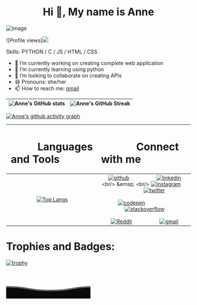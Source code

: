 <h1 align="center">Hi 👋, My name is Anne </h1>

![image](https://user-images.githubusercontent.com/96468875/209809533-045d99e4-c113-470a-b8c7-4868e47bc4bd.png)


![Profile views]![](https://komarev.com/ghpvc/?username=a11y-2824&color=ff69b4) 

Skills: PYTHON / C / JS / HTML / CSS

- 🔭 I’m currently working on creating complete web application 
- 🌱 I’m currently learning using python 
- 👯 I’m looking to collaborate on creating APIs 
- 😄 Pronouns: she/her 
- 📫 How to reach me: [gmail](wachana.anne@gmail.com)

| ![Anne's GitHub stats](https://github-readme-stats.vercel.app/api?username=a11y-2824&show_icons=true&theme=radical) | ![Anne's GitHub Streak](https://github-readme-streak-stats.herokuapp.com/?user=a11y-2824&theme=github) |
| :---: | :---: |


<!--[![Anne's github activity graph](https://activity-graph.herokuapp.com/graph?username=a11y-2824&theme=react)](https://github.com/a11y-2824/github-readme-activity-graph)-->
<!--(https://github-readme-activity-graph.cyclic.app/graph?username=a11y-2824&theme=react-dark&area=true&hide_border=true)](https://github.com/a11y-2824/github-readme-activity-graph) -->
[![Anne's github activity graph](https://github-readme-activity-graph.vercel.app/graph?username=a11y-2824&theme=react-dark)](https://github.com/a11y-2824/github-readme-activity-graph)


| <h1>  &emsp; &emsp; Languages and Tools &emsp; &emsp; &ensp; | <h1>  &emsp; &emsp; Connect with me &emsp; &emsp; &emsp; &ensp; |
| :---: | :---: |
| [![Top Langs](https://github-readme-stats.vercel.app/api/top-langs/?username=a11y-2824)](https://github.com/anuraghazra/github-readme-stats) | [<img src='https://cdn.jsdelivr.net/npm/simple-icons@3.0.1/icons/github.svg' alt='github' height='40'>](https://github.com/anne-wa)  &emsp; &emsp; &emsp; &emsp; [<img src='https://cdn.jsdelivr.net/npm/simple-icons@3.0.1/icons/linkedin.svg' alt='linkedin' height='40'>]([https://www.linkedin.com/in/anne-wachana/](https://www.linkedin.com/in/anne-wachana-284aa8166/)) <br/>  &emsp; <br/>  [<img src='https://cdn.jsdelivr.net/npm/simple-icons@3.0.1/icons/instagram.svg' alt='instagram' height='40'>](https://www.instagram.com/anne-wachana/)  &emsp; &emsp; &emsp; &emsp; [<img src='https://cdn.jsdelivr.net/npm/simple-icons@3.0.1/icons/twitter.svg' alt='twitter' height='40'>](https://twitter.com/anne-wachana) <br/> &emsp; <br/> [<img src='https://cdn.jsdelivr.net/npm/simple-icons@3.0.1/icons/codepen.svg' alt='codepen' height='40'>](https://codepen.io/anne-wachana)  &emsp; &emsp; &emsp; &emsp; [<img src='https://cdn.jsdelivr.net/npm/simple-icons@3.0.1/icons/stackoverflow.svg' alt='stackoverflow' height='40'>](https://stackoverflow.com/users/anne-wachana) <br/> &emsp; <br/> [<img src='https://cdn.jsdelivr.net/npm/simple-icons@3.0.1/icons/reddit.svg' alt='Reddit' height='40'>](https://www.reddit.com/user/anne-wachana)  &emsp; &emsp; &emsp; &emsp; [<img src='https://cdn.jsdelivr.net/npm/simple-icons@3.0.1/icons/gmail.svg' alt='gmail' height='40'>](anne-wachana) |


# Trophies and Badges:
[![trophy](https://github-profile-trophy.vercel.app/?username=a11y-2824)](https://github.com/ryo-ma/github-profile-trophy)
  
# ![Header](./footer.svg)
<!--a href='https://archiveprogram.github.com/'><img src='https://raw.githubusercontent.com/acervenky/animated-github-badges/master/assets/acbadge.gif' width='40' height='40'></a> <a href='https://docs.github.com/en/developers'><img src='https://raw.githubusercontent.com/acervenky/animated-github-badges/master/assets/devbadge.gif' width='40' height='40'></a> <a href='https://stars.github.com/'><img src='https://raw.githubusercontent.com/acervenky/animated-github-badges/master/assets/starbadge.gif' width='35' height='35'></a> -->
<!--[![Top Langs](https://github-readme-stats.vercel.app/api/top-langs/?username=anuraghazra&langs_count=10)](https://github.com/anuraghazra/github-readme-stats) 
[![willianrod's wakatime stats](https://github-readme-stats.vercel.app/api/wakatime?username=a11y2824)](https://github.com/anuraghazra/github-readme-stats)-->
<!--![GitHub metrics](https://metrics.lecoq.io/a11y-2824)-->
<!--START_SECTION:activity-->
